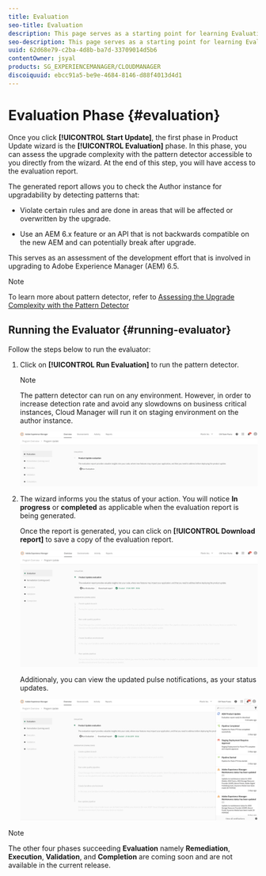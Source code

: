 ```yaml
---
title: Evaluation
seo-title: Evaluation
description: This page serves as a starting point for learning Evaluation phase in Product Update Wizard. 
seo-description: This page serves as a starting point for learning Evaluation phase in Product Update Wizard.
uuid: 62d68e79-c2ba-4d8b-ba7d-33709014d5b6
contentOwner: jsyal
products: SG_EXPERIENCEMANAGER/CLOUDMANAGER
discoiquuid: ebcc91a5-be9e-4684-8146-d88f4013d4d1
---
```


# Evaluation Phase {#evaluation}

Once you click **[!UICONTROL Start Update]**, the first phase in Product Update wizard is the **[!UICONTROL Evaluation]** phase. In this phase, you can assess the upgrade complexity with the pattern detector accessible to you directly from the wizard. At the end of this step, you will have access to the evaluation report.

The generated report allows you to check the Author instance for upgradability by detecting patterns that:

* Violate certain rules and are done in areas that will be affected or overwritten by the upgrade.

* Use an AEM 6.x feature or an API that is not backwards compatible on the new AEM and can potentially break after upgrade.

This serves as an assessment of the development effort that is involved in upgrading to Adobe Experience Manager (AEM) 6.5.

>[!NOTE]
   >To learn more about pattern detector, refer to [Assessing the Upgrade Complexity with the Pattern Detector](https://helpx.adobe.com/experience-manager/6-4/sites/deploying/using/pattern-detector.html)

## Running the Evaluator {#running-evaluator}

Follow the steps below to run the evaluator:

1. Click on **[!UICONTROL Run Evaluation]** to run the pattern detector.

   >[!NOTE]
     >The pattern detector can run on any environment. However, in order to increase detection rate and avoid any slowdowns on business critical instances, Cloud Manager will run it on staging environment on the author instance.

   ![](assets/Run-Evaluation.png)

1. The wizard informs you the status of your action. You will notice **In progress** or **completed** as applicable when the evaluation report is being generated.

   Once the report is generated, you can click on **[!UICONTROL Download report]** to save a copy of the evaluation report.

   ![](assets/Evaluation-1.png)

   Additionaly, you can view the updated pulse notifications, as your status updates.

   ![](assets/Evaluation-pulse-notification.png)

>[!NOTE]
   >The other four phases succeeding **Evaluation** namely **Remediation**, **Execution**, **Validation**, and **Completion** are coming soon and are not available in the current release.
